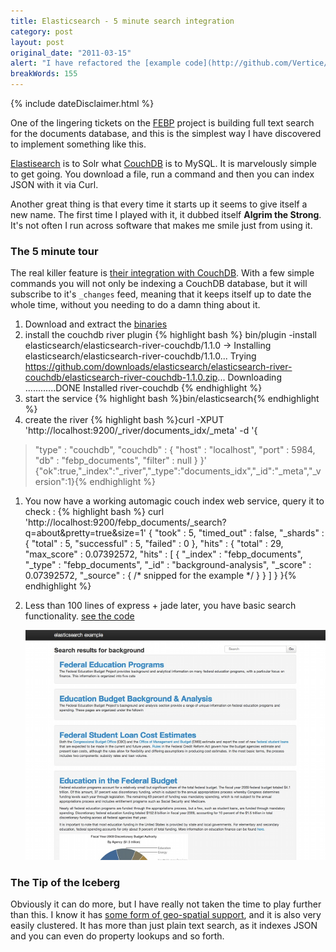 ```yaml
---
title: Elasticsearch - 5 minute search integration
category: post
layout: post
original_date: "2011-03-15"
alert: "I have refactored the [example code](http://github.com/Vertice/elasticsearch-example) and made it less client specfic, and supporting the latest versions of node and ES."
breakWords: 155
---
```

{% include dateDisclaimer.html %}

One of the lingering tickets on the [FEBP](http://febp.newamerica.net) project is building full text search for the documents database, and this is the simplest way I have discovered to implement something like this.

[Elastisearch](http://elasticsearch.org) is to Solr what [CouchDB](http://couchdb.apache.org) is to MySQL. It is marvelously simple to get going. You download a file, run a command and then you can index JSON with it via Curl.

Another great thing is that every time it starts up it seems to give itself a new name. The first time I played with it, it dubbed itself __Algrim the Strong__. It's not often I run across software that makes me smile just from using it.

<!--more-->

### The 5 minute tour

The real killer feature is [their integration with CouchDB](http://www.elasticsearch.org/tutorials/2010/08/01/couchb-integration.html). With a few simple commands you will not only be indexing a CouchDB database, but it will subscribe to it's `_changes` feed, meaning that it keeps itself up to date the whole time, without you needing to do a damn thing about it.

1. Download and extract the [binaries](http://elasticsearch.com)
1. install the couchdb river plugin
    {% highlight bash %}
bin/plugin -install elasticsearch/elasticsearch-river-couchdb/1.1.0
-> Installing elasticsearch/elasticsearch-river-couchdb/1.1.0...
Trying https://github.com/downloads/elasticsearch/elasticsearch-river-couchdb/elasticsearch-river-couchdb-1.1.0.zip...
Downloading ............DONE
Installed river-couchdb
{% endhighlight %}
1. start the service 
    {% highlight bash %}bin/elasticsearch{% endhighlight %}
1. create the river
    {% highlight bash %}curl -XPUT 'http://localhost:9200/_river/documents_idx/_meta' -d '{
>    "type" : "couchdb",
>    "couchdb" : {
>        "host" : "localhost",
>        "port" : 5984,
>        "db" : "febp_documents",
>        "filter" : null
>    }
> }'
{"ok":true,"_index":"_river","_type":"documents_idx","_id":"_meta","_version":1}{% endhighlight %}

1. You now have a working automagic couch index web service, query it to check :
    {% highlight bash %}
curl 'http://localhost:9200/febp_documents/_search?q=about&pretty=true&size=1'
{
    "took" : 5,
    "timed_out" : false,
    "_shards" : {
      "total" : 5,
      "successful" : 5,
      "failed" : 0
    },
    "hits" : {
      "total" : 29,
      "max_score" : 0.07392572,
      "hits" : [ {
        "_index" : "febp_documents",
        "_type" : "febp_documents",
        "_id" : "background-analysis",
        "_score" : 0.07392572, "_source" : { /* snipped for the example */ } 
      } ]
    }
}{% endhighlight %}

1. Less than 100 lines of express + jade later, you have basic search functionality. [see the code](http://github.com/Vertice/elasticsearch-example/)

    <a href='/img/elasticsearch.png' target='_blank' class="img-wrapper"><img src='/img/elasticsearch.min.png' /></a>

### The Tip of the Iceberg

Obviously it can do more, but I have really not taken the time to play further than this. I know it has [some form of geo-spatial support](http://www.elasticsearch.org/guide/reference/mapping/geo-point-type.html), and it is also very easily clustered. It has more than just plain text search, as it indexes JSON and you can even do property lookups and so forth.
